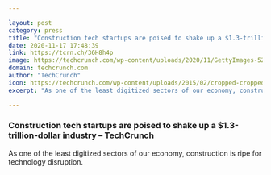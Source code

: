 ```yaml
---

layout: post
category: press
title: "Construction tech startups are poised to shake up a $1.3-trillion-dollar industry"
date: 2020-11-17 17:48:39
link: https://tcrn.ch/36H8h4p
image: https://techcrunch.com/wp-content/uploads/2020/11/GettyImages-520749482.jpg?w=602
domain: techcrunch.com
author: "TechCrunch"
icon: https://techcrunch.com/wp-content/uploads/2015/02/cropped-cropped-favicon-gradient.png?w=180
excerpt: "As one of the least digitized sectors of our economy, construction is ripe for technology disruption."

---
```


### Construction tech startups are poised to shake up a $1.3-trillion-dollar industry – TechCrunch

As one of the least digitized sectors of our economy, construction is ripe for technology disruption.